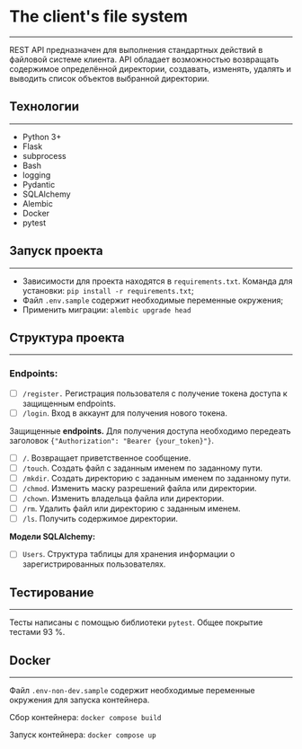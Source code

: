 # The client's file system

---

REST API предназначен для выполнения стандартных действий в файловой системе клиента. API обладает возможностью возвращать содержимое определённой директории, создавать, изменять, удалять и выводить список объектов выбранной директории.

## Технологии

---

- Python 3+
- Flask
- subprocess
- Bash
- logging
- Pydantic
- SQLAlchemy
- Alembic
- Docker
- pytest

## Запуск проекта

---

- Зависимости для проекта находятся в `requirements.txt`. Команда для установки: `pip install -r requirements.txt`;
- Файл `.env.sample` содержит необходимые переменные окружения;
- Применить миграции: `alembic upgrade head`

## Структура проекта

---

### **Endpoints**:

- [ ]  `/register.` Регистрация пользователя с получение токена доступа к защищенным endpoints.
- [ ]  `/login`. Вход в аккаунт для получения нового токена.

Защищенные **endpoints.** Для получения доступа необходимо передеать заголовок `{"Authorization": "Bearer {your_token}"}`.

- [ ]  `/`. Возвращает приветственное сообщение.
- [ ]  `/touch`.  Создать файл с заданным именем по заданному пути.
- [ ]  `/mkdir`. Создать директорию с заданным именем по заданному пути.
- [ ]  `/chmod`. Изменить маску разрешений файла или директории.
- [ ]  `/chown`. Изменить владельца файла или директории.
- [ ]  `/rm`. Удалить файл или директорию с заданным именем.
- [ ]  `/ls`. Получить содержимое директории.

**Модели SQLAlchemy:**

- [ ]  `Users`. Структура таблицы для хранения информации о зарегистрированных пользователях.

## Тестирование

---

Тесты написаны с помощью библиотеки `pytest`. Общее покрытие тестами 93 %. 

## Docker

---

Файл `.env-non-dev.sample` содержит необходимые переменные окружения для запуска контейнера.

Сбор контейнера: `docker compose build`

Запуск контейнера: `docker compose up`